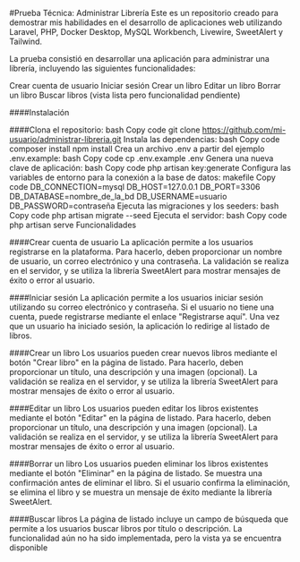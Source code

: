 
#Prueba Técnica: Administrar Librería
Este es un repositorio creado para demostrar mis habilidades en el desarrollo de aplicaciones web utilizando Laravel, PHP, Docker Desktop, MySQL Workbench, Livewire, SweetAlert y Tailwind.

La prueba consistió en desarrollar una aplicación para administrar una librería, incluyendo las siguientes funcionalidades:

Crear cuenta de usuario
Iniciar sesión
Crear un libro
Editar un libro
Borrar un libro
Buscar libros (vista lista pero funcionalidad pendiente)

####Instalación

####Clona el repositorio:
bash
Copy code
git clone https://github.com/mi-usuario/administrar-libreria.git
Instala las dependencias:
bash
Copy code
composer install
npm install
Crea un archivo .env a partir del ejemplo .env.example:
bash
Copy code
cp .env.example .env
Genera una nueva clave de aplicación:
bash
Copy code
php artisan key:generate
Configura las variables de entorno para la conexión a la base de datos:
makefile
Copy code
DB_CONNECTION=mysql
DB_HOST=127.0.0.1
DB_PORT=3306
DB_DATABASE=nombre_de_la_bd
DB_USERNAME=usuario
DB_PASSWORD=contraseña
Ejecuta las migraciones y los seeders:
bash
Copy code
php artisan migrate --seed
Ejecuta el servidor:
bash
Copy code
php artisan serve
Funcionalidades 

####Crear cuenta de usuario
La aplicación permite a los usuarios registrarse en la plataforma. Para hacerlo, deben proporcionar un nombre de usuario, un correo electrónico y una contraseña. La validación se realiza en el servidor, y se utiliza la librería SweetAlert para mostrar mensajes de éxito o error al usuario.

####Iniciar sesión
La aplicación permite a los usuarios iniciar sesión utilizando su correo electrónico y contraseña. Si el usuario no tiene una cuenta, puede registrarse mediante el enlace "Registrarse aquí". Una vez que un usuario ha iniciado sesión, la aplicación lo redirige al listado de libros.

####Crear un libro
Los usuarios pueden crear nuevos libros mediante el botón "Crear libro" en la página de listado. Para hacerlo, deben proporcionar un título, una descripción y una imagen (opcional). La validación se realiza en el servidor, y se utiliza la librería SweetAlert para mostrar mensajes de éxito o error al usuario.

####Editar un libro
Los usuarios pueden editar los libros existentes mediante el botón "Editar" en la página de listado. Para hacerlo, deben proporcionar un título, una descripción y una imagen (opcional). La validación se realiza en el servidor, y se utiliza la librería SweetAlert para mostrar mensajes de éxito o error al usuario.

####Borrar un libro
Los usuarios pueden eliminar los libros existentes mediante el botón "Eliminar" en la página de listado. Se muestra una confirmación antes de eliminar el libro. Si el usuario confirma la eliminación, se elimina el libro y se muestra un mensaje de éxito mediante la librería SweetAlert.

####Buscar libros
La página de listado incluye un campo de búsqueda que permite a los usuarios buscar libros por título o descripción. La funcionalidad aún no ha sido implementada, pero la vista ya se encuentra disponible